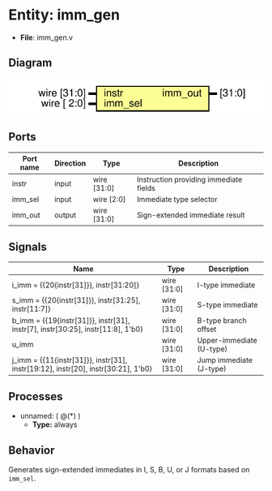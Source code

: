 
# Entity: imm_gen 
- **File**: imm_gen.v

## Diagram
![Diagram](imm_gen.svg "Diagram")
## Ports

| Port name | Direction | Type        | Description |
| --------- | --------- | ----------- | ----------- |
| instr     | input     | wire [31:0] | Instruction providing immediate fields |
| imm_sel   | input     | wire [2:0]  | Immediate type selector |
| imm_out   | output    | wire [31:0] | Sign-extended immediate result |

## Signals

| Name                                                                              | Type        | Description |
| --------------------------------------------------------------------------------- | ----------- | ----------- |
| i_imm = {{20{instr[31]}}, instr[31:20]}                                           | wire [31:0] | I-type immediate |
| s_imm = {{20{instr[31]}}, instr[31:25], instr[11:7]}                              | wire [31:0] | S-type immediate |
| b_imm = {{19{instr[31]}}, instr[31], instr[7], instr[30:25], instr[11:8], 1'b0}   | wire [31:0] | B-type branch offset |
| u_imm                                                                             | wire [31:0] | Upper-immediate (U-type) |
| j_imm = {{11{instr[31]}}, instr[31], instr[19:12], instr[20], instr[30:21], 1'b0} | wire [31:0] | Jump immediate (J-type) |

## Processes
- unnamed: ( @(*) )
  - **Type:** always

## Behavior
Generates sign-extended immediates in I, S, B, U, or J formats based on `imm_sel`.
